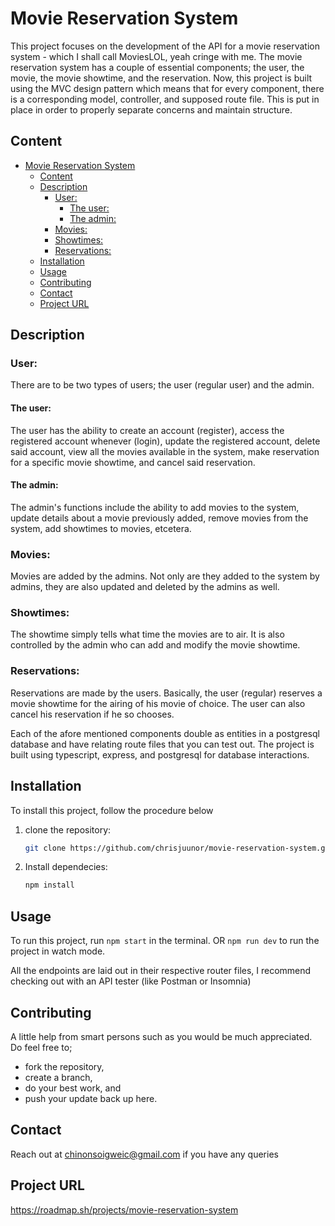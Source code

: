# Movie Reservation System

This project focuses on the development of the API for a movie reservation system - which I shall call MoviesLOL, yeah cringe with me.
The movie reservation system has a couple of essential components; the user, the movie, the movie showtime, and the reservation.
Now, this project is built using the MVC design pattern which means that for every component, there is a corresponding model, controller, and supposed route file. This is put in place in order to properly separate concerns and maintain structure.

## Content

- [Movie Reservation System](#movie-reservation-system)
  - [Content](#content)
  - [Description](#description)
    - [User:](#user)
      - [The user:](#the-user)
      - [The admin:](#the-admin)
    - [Movies:](#movies)
    - [Showtimes:](#showtimes)
    - [Reservations:](#reservations)
  - [Installation](#installation)
  - [Usage](#usage)
  - [Contributing](#contributing)
  - [Contact](#contact)
  - [Project URL](#project-url)

## Description

### User:

There are to be two types of users; the user (regular user) and the admin.

#### The user:

The user has the ability to create an account (register), access the registered account whenever (login), update the registered account, delete said account, view all the movies available in the system, make reservation for a specific movie showtime, and cancel said reservation.

#### The admin:

The admin's functions include the ability to add movies to the system, update details about a movie previously added, remove movies from the system, add showtimes to movies, etcetera.

### Movies:

Movies are added by the admins. Not only are they added to the system by admins, they are also updated and deleted by the admins as well.

### Showtimes:

The showtime simply tells what time the movies are to air. It is also controlled by the admin who can add and modify the movie showtime.

### Reservations:

Reservations are made by the users. Basically, the user (regular) reserves a movie showtime for the airing of his movie of choice. The user can also cancel his reservation if he so chooses.

Each of the afore mentioned components double as entities in a postgresql database and have relating route files that you can test out.
The project is built using typescript, express, and postgresql for database interactions.

## Installation

To install this project, follow the procedure below

1. clone the repository:
   ```bash
   git clone https://github.com/chrisjuunor/movie-reservation-system.git
   ```
2. Install dependecies:
   ```bash
   npm install
   ```

## Usage

To run this project, run
`npm start` in the terminal.
OR
`npm run dev` to run the project in watch mode.

All the endpoints are laid out in their respective router files, I recommend checking out with an API tester (like Postman or Insomnia)

## Contributing

A little help from smart persons such as you would be much appreciated. Do feel free to;

- fork the repository,
- create a branch,
- do your best work, and
- push your update back up here.

## Contact

Reach out at chinonsoigweic@gmail.com if you have any queries

## Project URL

https://roadmap.sh/projects/movie-reservation-system
